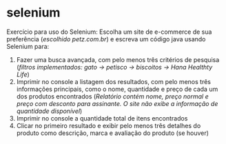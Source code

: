 # selenium
Exercício para uso do Selenium:
Escolha um site de e-commerce de sua preferência (*escolhido petz.com.br*) e escreva um código java usando Selenium para:
1. Fazer uma busca avançada, com pelo menos três critérios de pesquisa (*filtros implementados: gato -> petisco ->  biscoitos -> Hana Healthty Life*)
2. Imprimir no console a listagem dos resultados, com pelo menos três informações principais, como o nome, quantidade e preço de cada um dos produtos encontrados (*Relatório contém nome, preço normal e preço com desconto para assinante. O site não exibe a informação de quantidade disponível*)
3. Imprimir no console a quantidade total de itens encontrados
4. Clicar no primeiro resultado e exibir pelo menos três detalhes do produto como descrição, marca e avaliação do produto (se houver)
